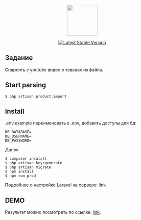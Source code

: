 <p align="center"><a href="https://laravel.com" target="_blank">
<img src="https://raw.githubusercontent.com/laravel/art/master/logo-lockup/5%20SVG/2%20CMYK/1%20Full%20Color/laravel-logolockup-cmyk-red.svg" width="100"></a>
</p>

<p align="center">
<a href="https://packagist.org/packages/laravel/framework"><img src="https://img.shields.io/packagist/v/laravel/framework" alt="Latest Stable Version"></a>
</p>


## Задание
﻿Спарсить c youtube видео о товарах из файла.


## Start parsing

    $ php artisan product:import
    
## Install
.env.example переименовать в .env,
добавить доступы для бд:

```
DB_DATABASE=
DB_USERNAME=
DB_PASSWORD=
```
Далее

    $ composer insatall
    $ php artisan key:generate
    $ php artisan migrate
    $ npm install
    $ npm run prod
    
Подробнее о настройке Laravel на сервере: [link](https://beget.com/ru/kb/how-to/web-apps/ustanovka-php-frejmvorkov#ustanovka-laravel)



## DEMO

Результат можно посмотреть по ссылке: [link](http://parser-youtube.devzsg.net/).
